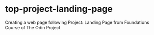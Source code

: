 # top-project-landing-page
Creating a web page following Project: Landing Page from 
Foundations Course of The Odin Project
